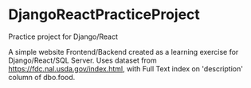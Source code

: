 # DjangoReactPracticeProject
Practice project for Django/React

A simple website Frontend/Backend created as a learning exercise for Django/React/SQL Server. 
Uses dataset from https://fdc.nal.usda.gov/index.html, with Full Text index on 'description' column of dbo.food.
